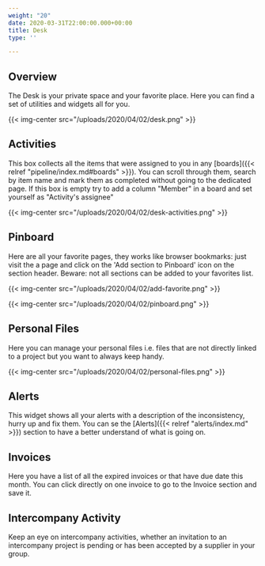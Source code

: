 ```yaml
---
weight: "20"
date: 2020-03-31T22:00:00.000+00:00
title: Desk
type: ''

---
```

## Overview

The Desk is your private space and your favorite place. Here you can find a set of utilities and widgets all for you.

{{< img-center src="/uploads/2020/04/02/desk.png" >}}

## Activities

This box collects all the items that were assigned to you in any [boards]({{< relref "pipeline/index.md#boards" >}}). You can scroll through them, search by item name and mark them as completed without going to the dedicated page. If this box is empty try to add a column "Member" in a board and set yourself as "Activity's assignee"

{{< img-center src="/uploads/2020/04/02/desk-activities.png" >}}

## Pinboard

Here are all your favorite pages, they works like browser bookmarks: just visit the a page and click on the 'Add section to Pinboard' icon on the section header. Beware: not all sections can be added to your favorites list. 

{{< img-center src="/uploads/2020/04/02/add-favorite.png" >}}

{{< img-center src="/uploads/2020/04/02/pinboard.png" >}}

## Personal Files

Here you can manage your personal files i.e. files that are not directly linked to a project but you want to always keep handy.

{{< img-center src="/uploads/2020/04/02/personal-files.png" >}}

## Alerts

This widget shows all your alerts with a description of the inconsistency, hurry up and fix them. You can se the [Alerts]({{< relref "alerts/index.md" >}}) section to have a better understand of what is going on.

## Invoices

Here you have a list of all the expired invoices or that have due date this month. You can click directly on one invoice to go to the Invoice section and save it.

## Intercompany Activity

Keep an eye on intercompany activities, whether an invitation to an intercompany project is pending or has been accepted by a supplier in your group.